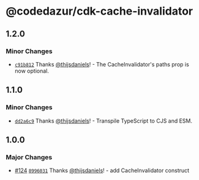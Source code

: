 # @codedazur/cdk-cache-invalidator

## 1.2.0

### Minor Changes

- [`c91b812`](https://github.com/codedazur/toolkit/commit/c91b812e05f5bb36182f8b17d3d70e72ebb67fbd) Thanks [@thijsdaniels](https://github.com/thijsdaniels)! - The CacheInvalidator's paths prop is now optional.

## 1.1.0

### Minor Changes

- [`dd2a6c9`](https://github.com/codedazur/toolkit/commit/dd2a6c9934b9b0ad2fb63e45e963d94d3ebf6dca) Thanks [@thijsdaniels](https://github.com/thijsdaniels)! - Transpile TypeScript to CJS and ESM.

## 1.0.0

### Major Changes

- [#124](https://github.com/codedazur/toolkit/pull/124) [`8996031`](https://github.com/codedazur/toolkit/commit/8996031f86872cf66ab42bb0ec1629079e4cb1c2) Thanks [@thijsdaniels](https://github.com/thijsdaniels)! - add CacheInvalidator construct
